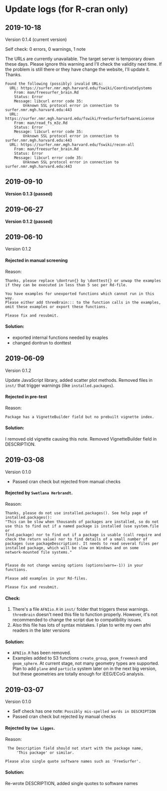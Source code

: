 # Update logs (for R-cran only)

## 2019-10-18

Version 0.1.4 (current version)

Self check: 0 errors, 0 warnings, 1 note

The URLs are currently unavailable. The target server is temporary down these days. Please ignore this warning and I'll check the validity next time. If the problem is still there or they have change the website, I'll update it. Thanks.

```
Found the following (possibly) invalid URLs:
  URL: https://surfer.nmr.mgh.harvard.edu/fswiki/CoordinateSystems
    From: man/freesurfer_brain.Rd
    Status: Error
    Message: libcurl error code 35:
      	Unknown SSL protocol error in connection to surfer.nmr.mgh.harvard.edu:443
  URL: https://surfer.nmr.mgh.harvard.edu/fswiki/FreeSurferSoftwareLicense
    From: man/read_fs_m3z.Rd
    Status: Error
    Message: libcurl error code 35:
      	Unknown SSL protocol error in connection to surfer.nmr.mgh.harvard.edu:443
  URL: https://surfer.nmr.mgh.harvard.edu/fswiki/recon-all
    From: man/freesurfer_brain.Rd
    Status: Error
    Message: libcurl error code 35:
      	Unknown SSL protocol error in connection to surfer.nmr.mgh.harvard.edu:443
```

## 2019-09-10

**Version 0.1.3 (passed)**

## 2019-06-27

**Version 0.1.2 (passed)**

## 2019-06-10

Version 0.1.2 

#### Rejected in manual screening

Reason:

```
Thanks, please replace \dontrun{} by \donttest{} or unwap the examples 
if they can be executed in less than 5 sec per Rd-file.

You have examples for unexported functions which cannot run in this way.
Please either add threeBrain::: to the function calls in the examples, 
omit these examples or export these functions.

Please fix and resubmit.
```

#### Solution:

* exported internal functions needed by exaples
* changed dontrun to donttest


## 2019-06-09

Version 0.1.2

Update JavaScript library, added scatter plot methods. Removed files in `inst/` 
that trigger warnings (like `installed.packages`). 

#### Rejected in pre-test

Reason:
```
Package has a VignetteBuilder field but no prebuilt vignette index.
```

#### Solution:

I removed old vignette causing this note. Removed VignetteBuilder field in 
DESCRIPTION.


## 2019-03-08

Version 0.1.0

* Passed cran check but rejected from manual checks

#### Rejected by `Swetlana Herbrandt`. 

Reason:

```
Thanks, please do not use installed.packages(). See help page of 
installed.packages():
"This can be slow when thousands of packages are installed, so do not 
use this to find out if a named package is installed (use system.file or 
find.package) nor to find out if a package is usable (call require and 
check the return value) nor to find details of a small number of 
packages (use packageDescription). It needs to read several files per 
installed package, which will be slow on Windows and on some 
network-mounted file systems."


Please do not change waning options (options(warn=-1)) in your functions.

Please add examples in your Rd-files.

Please fix and resubmit.
```

#### Check:

1. There's a file `AFNIio.R` in `inst/` folder that triggers these warnings. 
`threeBrain` doesn't need this file to function properly. 
However, it's not recommended to change the script due to compatibility issues. 
2. Also this file has lots of syntax mistakes. I plan to write my own afni readers 
in the later versions

#### Solution:

* `AFNIio.R` has been removed.
* Examples added to S3 functions `create_group`, `geom_freemesh` and `geom_sphere`. At current stage, not many geometry types are supported. Plan to add `plane` and `particle` system later on in the next big version, but these geometries are totally enough for iEEG/ECoG analysis.


## 2019-03-07

Version 0.1.0

* Self check has one note: `Possibly mis-spelled words in DESCRIPTION`
* Passed cran check but rejected by manual checks

#### Rejected by `Uwe Ligges`. 

Reason:

```
 The Description field should not start with the package name,
     'This package' or similar.

Please also single quote software names such as 'FreeSurfer'.
```

#### Solution:

Re-wrote DESCRIPTION, added single quotes to software names
